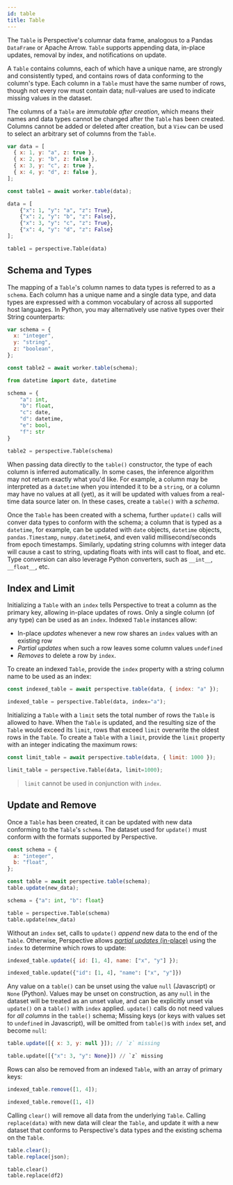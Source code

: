 ```yaml
---
id: table
title: Table
---
```


<script src="../../../../js/index.js"></script>
<link rel="stylesheet" href="../../../../css/concepts/index.css">

The `Table` is Perspective's columnar data frame, analogous to a Pandas
`DataFrame` or Apache Arrow. `Table` supports appending data, in-place updates,
removal by index, and notifications on update.

A `Table` contains columns, each of which have a unique name, are strongly and
consistently typed, and contains rows of data conforming to the column's type.
Each column in a `Table` must have the same number of rows, though not every row
must contain data; null-values are used to indicate missing values in the
dataset.

The columns of a `Table` are _immutable after creation_, which means their names
and data types cannot be changed after the `Table` has been created. Columns
cannot be added or deleted after creation, but a `View` can be used to select an
arbitrary set of columns from the `Table`.

```javascript
var data = [
  { x: 1, y: "a", z: true },
  { x: 2, y: "b", z: false },
  { x: 3, y: "c", z: true },
  { x: 4, y: "d", z: false },
];

const table1 = await worker.table(data);
```

```python
data = [
    {"x": 1, "y": "a", "z": True},
    {"x": 2, "y": "b", "z": False},
    {"x": 3, "y": "c", "z": True},
    {"x": 4, "y": "d", "z": False}
];

table1 = perspective.Table(data)
```

## Schema and Types

The mapping of a `Table`'s column names to data types is referred to as a
`schema`. Each column has a unique name and a single data type, and data types
are expressed with a common vocabulary of across all supported host languages.
In Python, you may alternatively use native types over their String
counterparts:

```javascript
var schema = {
  x: "integer",
  y: "string",
  z: "boolean",
};

const table2 = await worker.table(schema);
```

```python
from datetime import date, datetime

schema = {
    "a": int,
    "b": float,
    "c": date,
    "d": datetime,
    "e": bool,
    "f": str
}

table2 = perspective.Table(schema)
```

When passing data directly to the `table()` constructor, the type of each column
is inferred automatically. In some cases, the inference algorithm may not return
exactly what you'd like. For example, a column may be interpreted as a
`datetime` when you intended it to be a `string`, or a column may have no values
at all (yet), as it will be updated with values from a real-time data source
later on. In these cases, create a `table()` with a _schema_.

Once the `Table` has been created with a schema, further `update()` calls will
conver data types to conform with the schema; a column that is typed as a
`datetime`, for example, can be updated with `date` objects, `datetime` objects,
`pandas.Timestamp`, `numpy.datetime64`, and even valid millisecond/seconds from
epoch timestamps. Similarly, updating string columns with integer data will
cause a cast to string, updating floats with ints will cast to float, and etc.
Type conversion can also leverage Python converters, such as `__int__`,
`__float__`, etc.

## Index and Limit

Initializing a `Table` with an `index` tells Perspective to treat a column as
the primary key, allowing in-place updates of rows. Only a single column (of any
type) can be used as an `index`. Indexed `Table` instances allow:

- In-place _updates_ whenever a new row shares an `index` values with an
  existing row
- _Partial updates_ when such a row leaves some column values `undefined`
- _Removes_ to delete a row by `index`.

To create an indexed `Table`, provide the `index` property with a string column
name to be used as an index:

```javascript
const indexed_table = await perspective.table(data, { index: "a" });
```

```python
indexed_table = perspective.Table(data, index="a");
```

Initializing a `Table` with a `limit` sets the total number of rows the `Table`
is allowed to have. When the `Table` is updated, and the resulting size of the
`Table` would exceed its `limit`, rows that exceed `limit` overwrite the oldest
rows in the `Table`. To create a `Table` with a `limit`, provide the `limit`
property with an integer indicating the maximum rows:

```javascript
const limit_table = await perspective.table(data, { limit: 1000 });
```

```python
limit_table = perspective.Table(data, limit=1000);
```

> `limit` cannot be used in conjunction with `index`.

## Update and Remove

Once a `Table` has been created, it can be updated with new data conforming to
the `Table`'s `schema`. The dataset used for `update()` must conform with the
formats supported by Perspective.

```javascript
const schema = {
  a: "integer",
  b: "float",
};

const table = await perspective.table(schema);
table.update(new_data);
```

```python
schema = {"a": int, "b": float}

table = perspective.Table(schema)
table.update(new_data)
```

Without an `index` set, calls to `update()` _append_ new data to the end of the
`Table`. Otherwise, Perspective allows
[_partial updates_ (in-place)](#index-and-limit) using the `index` to determine
which rows to update:

```javascript
indexed_table.update({ id: [1, 4], name: ["x", "y"] });
```

```python
indexed_table.update({"id": [1, 4], "name": ["x", "y"]})
```

Any value on a `table()` can be unset using the value `null` (Javascript) or
`None` (Python). Values may be unset on construction, as any `null` in the
dataset will be treated as an unset value, and can be explicitly unset via
`update()` on a `table()` with `index` applied. `update()` calls do not need
values for _all columns_ in the `table()` schema; Missing keys (or keys with
values set to `undefined` in Javascript), will be omitted from `table()`s with
`index` set, and become `null`:

```javascript
table.update([{ x: 3, y: null }]); // `z` missing
```

```python
table.update([{"x": 3, "y": None}]) // `z` missing
```

Rows can also be removed from an indexed `Table`, with an array of primary keys:

```javascript
indexed_table.remove([1, 4]);
```

```python
indexed_table.remove([1, 4])
```

Calling `clear()` will remove all data from the underlying `Table`. Calling
`replace(data)` with new data will clear the `Table`, and update it with a new
dataset that conforms to Perspective's data types and the existing schema on the
`Table`.

```javascript
table.clear();
table.replace(json);
```

```python
table.clear()
table.replace(df2)
```
